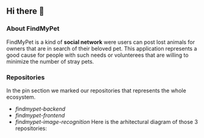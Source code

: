 ## Hi there 👋

### About FindMyPet
FindMyPet is a kind of **social network** were users can post lost animals for owners that are in search of their beloved pet. This application represents a good cause for people with such needs or volunterees that are willing to minimize the number of stray pets.

### Repositories
In the pin section we marked our repositories that represents the whole ecosystem.
- *findmypet-backend*
- *findmypet-frontend*
- *findmypet-image-recognition*
Here is the arhitectural diagram of those 3 repositories:

